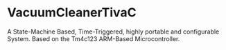 # VacuumCleanerTivaC
A State-Machine Based, Time-Triggered, highly portable and configurable System. Based on the Tm4c123 ARM-Based Microcontroller. 
